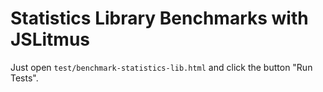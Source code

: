 # Statistics Library Benchmarks with JSLitmus

Just open `test/benchmark-statistics-lib.html` and click the button "Run Tests".
